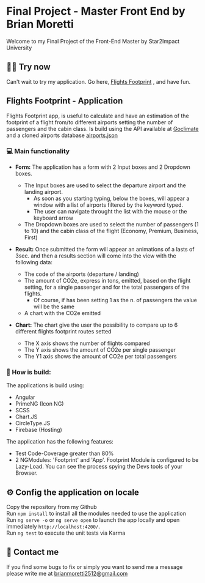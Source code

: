 # Final Project - Master Front End by Brian Moretti

Welcome to my Final Project of the Front-End Master by Star2Impact University

## :technologist: Try now

Can't wait to try my application. Go here, [Flights Footprint](https://flights-footprint.web.app/footprint) , and have fun.

## Flights Footprint - Application

Flights Footprint app, is useful to calculate and have an estimation of the footprint of a flight from/to different airports setting the number of passengers and the cabin class. Is build using the API available at [Goclimate](https://api.goclimate.com/docs) and a cloned airports database [airports.json](https://gist.github.com/tdreyno/4278655)

### :computer: Main functionality

- **Form:** The application has a form with 2 Input boxes and 2 Dropdown boxes.

  - The Input boxes are used to select the departure airport and the landing airport.
    - As soon as you starting typing, below the boxes, will appear a window with a list of airports filtered by the keyword typed.
    - The user can navigate throught the list with the mouse or the keyboard arrow
  - The Dropdown boxes are used to select the number of passengers (1 to 10) and the cabin class of the flight (Economy, Premium, Business, First)

- **Result:** Once submitted the form will appear an animations of a lasts of 3sec. and then a results section will come into the view with the following data:
  - The code of the airports (departure / landing)
  - The amount of CO2e, express in tons, emitted, based on the flight setting, for a single passenger and for the total passengers of the flights.
    - Of course, if has been setting 1 as the n. of passengers the value will be the same
  - A chart with the CO2e emitted
- **Chart:** The chart give the user the possibility to compare up to 6 different flights footprint routes setted
  - The X axis shows the number of flights compared
  - The Y axis shows the amount of CO2e per single passenger
  - The Y1 axis shows the amount of CO2e per total passengers

### :hammer: How is build:

The applications is build using:

- Angular
- PrimeNG (Icon NG)
- SCSS
- Chart.JS
- CircleType.JS
- Firebase (Hosting)

The application has the following features:

- Test Code-Coverage greater than 80%
- 2 NGModules: 'Footprint' and 'App'. Footprint Module is configured to be Lazy-Load. You can see the process spying the Devs tools of your Browser.

## :gear: Config the application on locale

Copy the repository from my Github  
Run `npm install` to install all the modules needed to use the application  
Run `ng serve -o` or `ng serve open` to launch the app locally and open immediately `http://localhost:4200/`.  
Run `ng test` to execute the unit tests via Karma

## :incoming_envelope: Contact me

If you find some bugs to fix or simply you want to send me a message please write me at [brianmoretti2512@gmail.com](mailto:brianmoretti2512@gmail.com)
